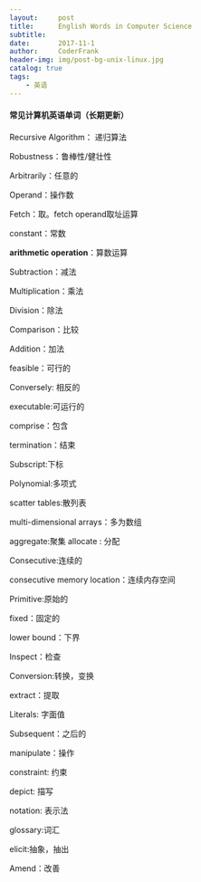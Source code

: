 ```yaml
---
layout:     post
title:      English Words in Computer Science
subtitle:   
date:       2017-11-1
author:     CoderFrank	
header-img: img/post-bg-unix-linux.jpg
catalog: true
tags:
    - 英语
---
```




#### 常见计算机英语单词（长期更新）

Recursive Algorithm： 递归算法

Robustness：鲁棒性/健壮性

Arbitrarily：任意的

Operand：操作数

Fetch：取。fetch operand取址运算

constant：常数

**arithmetic operation**：算数运算

Subtraction：减法

Multiplication：乘法

Division：除法

Comparison：比较

Addition：加法

feasible：可行的

Conversely: 相反的

executable:可运行的

comprise：包含

termination：结束

Subscript:下标

Polynomial:多项式

scatter tables:散列表

multi-dimensional arrays：多为数组

aggregate:聚集
allocate : 分配

Consecutive:连续的

consecutive memory location：连续内存空间

Primitive:原始的

fixed：固定的

lower bound：下界

Inspect：检查

Conversion:转换，变换

extract：提取

Literals:  字面值

Subsequent：之后的

manipulate：操作

constraint: 约束

depict: 描写

notation: 表示法

glossary:词汇

elicit:抽象，抽出

Amend：改善